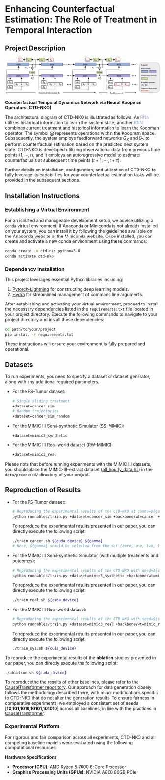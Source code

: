 # Enhancing Counterfactual Estimation: The Role of Treatment in Temporal Interaction

## Project Description

![model](./model.png)

**Counterfactual Temporal Dynamics Network via Neural Koopman Operators (CTD-NKO)**

The architectural diagram of CTD-NKO is illustrated as follows: An <span style="color:#B6A0DF;">RNN</span> utilizes historical information to learn the system state; another <span style="color:#90B2DF;">RNN</span> combines current treatment and historical information to learn the Koopman operator. The symbol $\bigotimes$ represents operations within the Koopman space. Subsequently, the system employs feedforward networks $G_X$ and $G_Y$ to perform counterfactual estimation based on the predicted next system state. CTD-NKO is developed utilizing observational data from previous time points $(1,\cdots,t)$, and it employs an autoregressive model to estimate counterfactuals at subsequent time points $(t+1,\cdots,t+\tau)$.

Further details on installation, configuration, and utilization of CTD-NKO to fully leverage its capabilities for your counterfactual estimation tasks will be provided in the subsequent sections.

## Installation Instructions

### Establishing a Virtual Environment
For an isolated and manageable development setup, we advise utilizing a `conda` virtual environment. If Anaconda or Miniconda is not already installed on your system, you can install it by following the guidelines available on the [Anaconda website](https://www.anaconda.com/products/distribution) or the [Miniconda website](https://docs.conda.io/en/latest/miniconda.html). Once installed, you can create and activate a new conda environment using these commands:

```bash
conda create -n ctd-nko python=3.8
conda activate ctd-nko
```



### Dependency Installation

This project leverages essential Python libraries including:

1. [Pytorch-Lightning](https://pytorch-lightning.readthedocs.io/en/latest/) for constructing deep learning models.
2. [Hydra](https://hydra.cc/docs/intro/) for streamlined management of command line arguments.

After establishing and activating your virtual environment, proceed to install the necessary dependencies listed in the `requirements.txt` file located in your project directory. Execute the following commands to navigate to your project directory and install these dependencies:

```bash
cd path/to/your/project
pip install -r requirements.txt
```

These instructions will ensure your environment is fully prepared and operational.



## Datasets

To run experiments, you need to specify a dataset or dataset generator, along with any additional required parameters. 

- For the FS-Tumor dataset:
  ```bash
  # Single sliding treatment
  +dataset=cancer_sim
  # Random trajectories
  +dataset=cancer_sim_random
  ```

- For the MIMIC III Semi-synthetic Simulator (SS-MIMIC):

  ```bash
  +dataset=mimic3_synthetic
  ```

- For the MIMIC III Real-world dataset (RW-MIMIC):

  ```bash
  +dataset=mimic3_real
  ```

Please note that before running experiments with the MIMIC III datasets, you should place the MIMIC-III-extract dataset ([all_hourly_data.h5](https://github.com/MLforHealth/MIMIC_Extract)) in the `data/processed/` directory of your project. 



## Reproduction of Results

- For the FS-Tumor dataset: 

  ```bash
  # Reproducing the experimental results of the CTD-NKO at gamma=${gamma} with seed=${seed}
  python runnables/train.py +dataset=cancer_sim +backbone/wt=cancer +backbone/hparams/cancer=${gamma} exp.seed=${seed} exp.logging=False
  ```

  To reproduce the experimental results presented in our paper, you can directly execute the following script:

  ```bash
  ./train_cancer.sh ${cuda_device} ${gamma}
  # Here, ${gamma} should be selected from the set {zero, one, two, three, four}.

- For the MIMIC III Semi-synthetic Simulator (with multiple treatments and outcomes):

  ```bash
  # Reproducing the experimental results of the CTD-NKO with seed=${seed}
  python runnables/train.py +dataset=mimic3_synthetic +backbone/wt=mimic_synthetic +backbone/hparams=mimic_synthetic exp.seed=${seed} exp.logging=False
  ```

  To reproduce the experimental results presented in our paper, you can directly execute the following script:

  ```bash
  ./train_real.sh ${cuda_device}
  ```

- For the MIMIC III Real-world dataset:

  ```bash
  # Reproducing the experimental results of the CTD-NKO with seed=${seed}
  python runnables/train.py +dataset=mimic3_real +backbone/wt=mimic_real +backbone/hparams=mimic_real exp.seed=${seed} exp.logging=False
  ```
	To reproduce the experimental results presented in our paper, you can directly execute the following script:

  ```bash
  ./train_sys.sh ${cuda_device}
  ```



To reproduce the experimental results of the **ablation** studies presented in our paper, you can directly execute the following script:

```bash
./ablation.sh ${cuda_device}
```

To reproducethe the results of other baselines, please refer to the [CausalTransformer repository](https://github.com/Valentyn1997/CausalTransformer). Our approach for data generation closely follows the methodology described there, with minor modifications specific to CTD-NKO that do not alter the generation results. To ensure fairness in comparative experiments, we employed a consistent set of seeds [**10,101,1010,10101,101010**] across all baselines, in line with the practices in [CausalTransformer](https://proceedings.mlr.press/v162/melnychuk22a/melnychuk22a.pdf).



### Experimental Platform

For rigorous and fair comparison across all experiments, CTD-NKO and all competing baseline models were evaluated using the following computational resources:

**Hardware Specifications**

- **Processor (CPU)**: AMD Ryzen 5 7600 6-Core Processor
- **Graphics Processing Units (GPUs)**: NVIDIA A800 80GB PCIe

